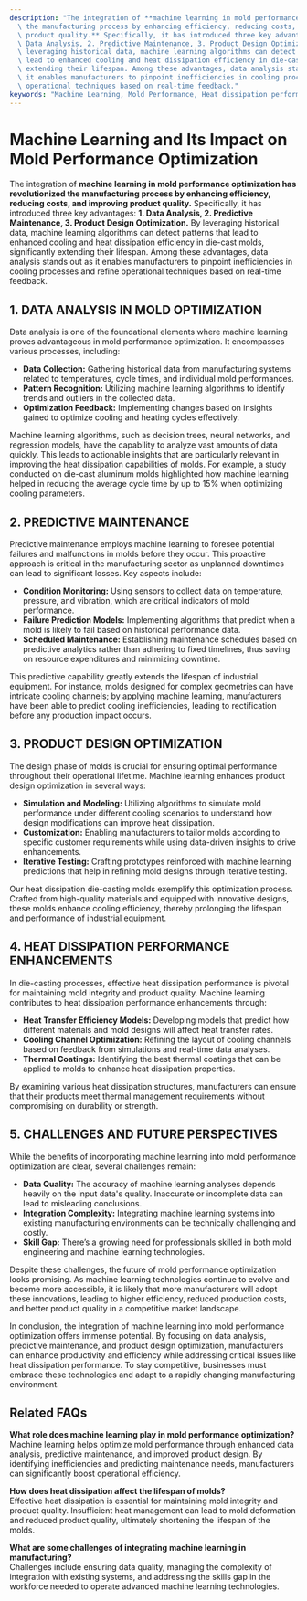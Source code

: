 ```yaml
---
description: "The integration of **machine learning in mold performance optimization has revolutionized\
  \ the manufacturing process by enhancing efficiency, reducing costs, and improving\
  \ product quality.** Specifically, it has introduced three key advantages: **1.\
  \ Data Analysis, 2. Predictive Maintenance, 3. Product Design Optimization.** By\
  \ leveraging historical data, machine learning algorithms can detect patterns that\
  \ lead to enhanced cooling and heat dissipation efficiency in die-cast molds, significantly\
  \ extending their lifespan. Among these advantages, data analysis stands out as\
  \ it enables manufacturers to pinpoint inefficiencies in cooling processes and refine\
  \ operational techniques based on real-time feedback."
keywords: "Machine Learning, Mold Performance, Heat dissipation performance, Die-casting process"
---
```

# Machine Learning and Its Impact on Mold Performance Optimization

The integration of **machine learning in mold performance optimization has revolutionized the manufacturing process by enhancing efficiency, reducing costs, and improving product quality.** Specifically, it has introduced three key advantages: **1. Data Analysis, 2. Predictive Maintenance, 3. Product Design Optimization.** By leveraging historical data, machine learning algorithms can detect patterns that lead to enhanced cooling and heat dissipation efficiency in die-cast molds, significantly extending their lifespan. Among these advantages, data analysis stands out as it enables manufacturers to pinpoint inefficiencies in cooling processes and refine operational techniques based on real-time feedback.

## 1. DATA ANALYSIS IN MOLD OPTIMIZATION

Data analysis is one of the foundational elements where machine learning proves advantageous in mold performance optimization. It encompasses various processes, including:

- **Data Collection:** Gathering historical data from manufacturing systems related to temperatures, cycle times, and individual mold performances.
- **Pattern Recognition:** Utilizing machine learning algorithms to identify trends and outliers in the collected data.
- **Optimization Feedback:** Implementing changes based on insights gained to optimize cooling and heating cycles effectively.

Machine learning algorithms, such as decision trees, neural networks, and regression models, have the capability to analyze vast amounts of data quickly. This leads to actionable insights that are particularly relevant in improving the heat dissipation capabilities of molds. For example, a study conducted on die-cast aluminum molds highlighted how machine learning helped in reducing the average cycle time by up to 15% when optimizing cooling parameters.

## 2. PREDICTIVE MAINTENANCE

Predictive maintenance employs machine learning to foresee potential failures and malfunctions in molds before they occur. This proactive approach is critical in the manufacturing sector as unplanned downtimes can lead to significant losses. Key aspects include:

- **Condition Monitoring:** Using sensors to collect data on temperature, pressure, and vibration, which are critical indicators of mold performance.
- **Failure Prediction Models:** Implementing algorithms that predict when a mold is likely to fail based on historical performance data.
- **Scheduled Maintenance:** Establishing maintenance schedules based on predictive analytics rather than adhering to fixed timelines, thus saving on resource expenditures and minimizing downtime.

This predictive capability greatly extends the lifespan of industrial equipment. For instance, molds designed for complex geometries can have intricate cooling channels; by applying machine learning, manufacturers have been able to predict cooling inefficiencies, leading to rectification before any production impact occurs.

## 3. PRODUCT DESIGN OPTIMIZATION

The design phase of molds is crucial for ensuring optimal performance throughout their operational lifetime. Machine learning enhances product design optimization in several ways:

- **Simulation and Modeling:** Utilizing algorithms to simulate mold performance under different cooling scenarios to understand how design modifications can improve heat dissipation.
- **Customization:** Enabling manufacturers to tailor molds according to specific customer requirements while using data-driven insights to drive enhancements.
- **Iterative Testing:** Crafting prototypes reinforced with machine learning predictions that help in refining mold designs through iterative testing.

Our heat dissipation die-casting molds exemplify this optimization process. Crafted from high-quality materials and equipped with innovative designs, these molds enhance cooling efficiency, thereby prolonging the lifespan and performance of industrial equipment. 

## 4. HEAT DISSIPATION PERFORMANCE ENHANCEMENTS

In die-casting processes, effective heat dissipation performance is pivotal for maintaining mold integrity and product quality. Machine learning contributes to heat dissipation performance enhancements through:

- **Heat Transfer Efficiency Models:** Developing models that predict how different materials and mold designs will affect heat transfer rates.
- **Cooling Channel Optimization:** Refining the layout of cooling channels based on feedback from simulations and real-time data analyses.
- **Thermal Coatings:** Identifying the best thermal coatings that can be applied to molds to enhance heat dissipation properties.

By examining various heat dissipation structures, manufacturers can ensure that their products meet thermal management requirements without compromising on durability or strength.

## 5. CHALLENGES AND FUTURE PERSPECTIVES

While the benefits of incorporating machine learning into mold performance optimization are clear, several challenges remain:

- **Data Quality:** The accuracy of machine learning analyses depends heavily on the input data's quality. Inaccurate or incomplete data can lead to misleading conclusions.
- **Integration Complexity:** Integrating machine learning systems into existing manufacturing environments can be technically challenging and costly.
- **Skill Gap:** There’s a growing need for professionals skilled in both mold engineering and machine learning technologies.

Despite these challenges, the future of mold performance optimization looks promising. As machine learning technologies continue to evolve and become more accessible, it is likely that more manufacturers will adopt these innovations, leading to higher efficiency, reduced production costs, and better product quality in a competitive market landscape.

In conclusion, the integration of machine learning into mold performance optimization offers immense potential. By focusing on data analysis, predictive maintenance, and product design optimization, manufacturers can enhance productivity and efficiency while addressing critical issues like heat dissipation performance. To stay competitive, businesses must embrace these technologies and adapt to a rapidly changing manufacturing environment.

## Related FAQs

**What role does machine learning play in mold performance optimization?**  
Machine learning helps optimize mold performance through enhanced data analysis, predictive maintenance, and improved product design. By identifying inefficiencies and predicting maintenance needs, manufacturers can significantly boost operational efficiency.

**How does heat dissipation affect the lifespan of molds?**  
Effective heat dissipation is essential for maintaining mold integrity and product quality. Insufficient heat management can lead to mold deformation and reduced product quality, ultimately shortening the lifespan of the molds.

**What are some challenges of integrating machine learning in manufacturing?**  
Challenges include ensuring data quality, managing the complexity of integration with existing systems, and addressing the skills gap in the workforce needed to operate advanced machine learning technologies.
